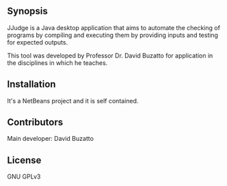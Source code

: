 ## Synopsis

JJudge is a Java desktop application that aims to automate the checking of programs by compiling and executing them by providing inputs and testing for expected outputs.

This tool was developed by Professor Dr. David Buzatto for application in the disciplines in which he teaches.

## Installation

It's a NetBeans project and it is self contained.

## Contributors

Main developer: David Buzatto

## License

GNU GPLv3
